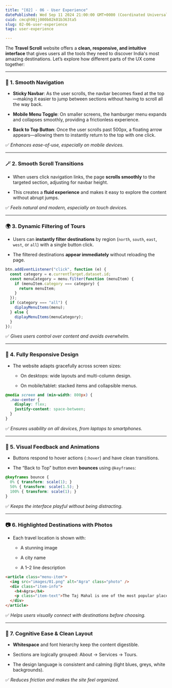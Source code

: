 ```yaml
---
title: "[02] - 06 - User Experience"
datePublished: Wed Sep 11 2024 21:00:00 GMT+0000 (Coordinated Universal Time)
cuid: cmcqh98jj000b02k01b363ta5
slug: 02-06-user-experience
tags: user-experience

---
```


The **Travel Scroll** website offers a **clean, responsive, and intuitive interface** that gives users all the tools they need to discover India's most amazing destinations. Let’s explore how different parts of the UX come together:

---

### 🧭 1. Smooth Navigation

* **Sticky Navbar**: As the user scrolls, the navbar becomes fixed at the top—making it easier to jump between sections without having to scroll all the way back.
    
* **Mobile Menu Toggle**: On smaller screens, the hamburger menu expands and collapses smoothly, providing a frictionless experience.
    
* **Back to Top Button**: Once the user scrolls past 500px, a floating arrow appears—allowing them to instantly return to the top with one click.
    

✅ *Enhances ease-of-use, especially on mobile devices.*

---

### 🪄 2. Smooth Scroll Transitions

* When users click navigation links, the page **scrolls smoothly** to the targeted section, adjusting for navbar height.
    
* This creates a **fluid experience** and makes it easy to explore the content without abrupt jumps.
    

✅ *Feels natural and modern, especially on touch devices.*

---

### 🌍 3. Dynamic Filtering of Tours

* Users can **instantly filter destinations** by region (`north`, `south`, `east`, `west`, or `all`) with a single button click.
    
* The filtered destinations **appear immediately** without reloading the page.
    

```js
btn.addEventListener("click", function (e) {
  const category = e.currentTarget.dataset.id;
  const menuCategory = menu.filter(function (menuItem) {
    if (menuItem.category === category) {
      return menuItem;
    }
  });
  if (category === "all") {
    diplayMenuItems(menu);
  } else {
    diplayMenuItems(menuCategory);
  }
});
```

✅ *Gives users control over content and avoids overwhelm.*

---

### 📱 4. Fully Responsive Design

* The website adapts gracefully across screen sizes:
    
    * On desktops: wide layouts and multi-column design.
        
    * On mobile/tablet: stacked items and collapsible menus.
        

```css
@media screen and (min-width: 800px) {
  .nav-center {
    display: flex;
    justify-content: space-between;
  }
}
```

✅ *Ensures usability on all devices, from laptops to smartphones.*

---

### 🎨 5. Visual Feedback and Animations

* Buttons respond to hover actions (`:hover`) and have clean transitions.
    
* The “Back to Top” button even **bounces** using `@keyframes`:
    

```css
@keyframes bounce {
  0% { transform: scale(1); }
  50% { transform: scale(1.5); }
  100% { transform: scale(1); }
}
```

✅ *Keeps the interface playful without being distracting.*

---

### 📷 6. Highlighted Destinations with Photos

* Each travel location is shown with:
    
    * A stunning image
        
    * A city name
        
    * A 1–2 line description
        

```html
<article class="menu-item">
  <img src="images/01.png" alt="Agra" class="photo" />
  <div class="item-info">
    <h4>Agra</h4>
    <p class="item-text">The Taj Mahal is one of the most popular places to visit in India...</p>
  </div>
</article>
```

✅ *Helps users visually connect with destinations before choosing.*

---

### 🧠 7. Cognitive Ease & Clean Layout

* **Whitespace** and font hierarchy keep the content digestible.
    
* Sections are logically grouped: About → Services → Tours.
    
* The design language is consistent and calming (light blues, greys, white backgrounds).
    

✅ *Reduces friction and makes the site feel organized.*